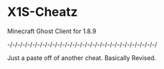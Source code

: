 # X1S-Cheatz
Minecraft Ghost Client for 1.8.9

-/-/-/-/-/-/-/-/-/-/-/-/-/-/-/-/-/-/-/-/-/-/-/-/-/-/-/-/-/-/

Just a paste off of another cheat. Basically Revised.
